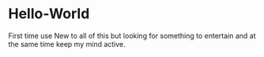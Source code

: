 # Hello-World
First time use
New to all of this but looking for something to entertain and at the same time keep my mind active.
